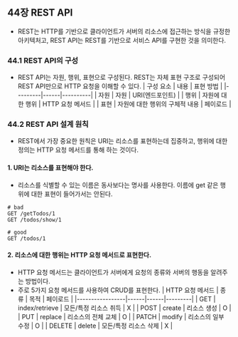 ## 44장 REST API
- REST는 HTTP를 기반으로 클라이언트가 서버의 리소스에 접근하는 방식을 규정한 아키텍처고, REST API는 REST를 기반으로 서비스 API를 구현한 것을 의미한다.
### 44.1 REST API의 구성
- REST API는 자원, 행위, 표현으로 구성된다. REST는 자체 표현 구조로 구성되어 REST API만으로 HTTP 요청을 이해할 수 있다.
| 구성 요소 | 내용 | 표현 방법 |
|---------|------|----------|
| 자원     | 자원  | URI(엔드포인트) |
| 행위     | 자원에 대한 행위 | HTTP 요청 메서드 |
| 표현     | 자원에 대한 행위의 구체적 내용 | 페이로드 |

### 44.2 REST API 설계 원칙
- REST에서 가장 중요한 원칙은 URI는 리소스를 표현하는데 집중하고, 행위에 대한 정의는 HTTP 요청 메서드를 통해 하는 것이다.
#### 1. URI는 리소스를 표현해야 한다.
- 리소스를 식별할 수 있는 이름은 동사보다는 명사를 사용한다. 이름에 get 같은 행위에 대한 표현이 들어가서는 안된다.
```
# bad
GET /getTodos/1
GET /todos/show/1

# good
GET /todos/1
```
#### 2. 리소스에 대한 행위는 HTTP 요청 메서드로 표현한다.
- HTTP 요청 메서드는 클라이언트가 서버에게 요청의 종류와 서버의 행동을 알려주는 방법이다.
- 주로 5가지 요청 메서드를 사용하여 CRUD를 표현한다.
| HTTP 요청 메서드 | 종류 | 목적 | 페이로드 |
|-----------------|------|------|---------|
| GET | index/retrieve | 모든/특정 리소스 취득 | X |
| POST | create | 리소스 생성 | O |
| PUT | replace | 리소스의 전체 교체 | O |
| PATCH | modify | 리소스의 일부 수정 | O |
| DELETE | delete | 모든/특정 리소스 삭제 | X |


